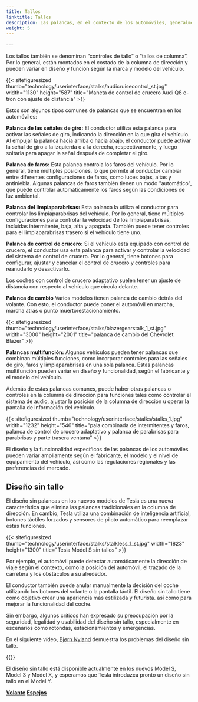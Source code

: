 ```yaml
---
title: Tallos
linktitle: Tallos
description: Las palancas, en el contexto de los automóviles, generalmente se refieren a los interruptores o palancas de control en la columna de dirección, que los conductores usan para operar diversas funciones del vehículo sin quitar las manos del volante.
weight: 5
---
```

<!-- markdownlint-disable MD033 -->---

Los tallos también se denominan “controles de tallo” o “tallos de columna”. Por lo general, están montados en el costado de la columna de dirección y pueden variar en diseño y función según la marca y modelo del vehículo.

{{< sitefiguresized thumb="technology/userinterface/stalks/audicruisecontrol_st.jpg" width="1130" height="587" title="Maneta de control de crucero Audi Q8 e-tron con ajuste de distancia" >}}

Estos son algunos tipos comunes de palancas que se encuentran en los automóviles:

**Palanca de las señales de giro:** El conductor utiliza esta palanca para activar las señales de giro, indicando la dirección en la que gira el vehículo. Al empujar la palanca hacia arriba o hacia abajo, el conductor puede activar la señal de giro a la izquierda o a la derecha, respectivamente, y luego soltarla para apagar la señal después de completar el giro.

**Palanca de faros:** Esta palanca controla los faros del vehículo. Por lo general, tiene múltiples posiciones, lo que permite al conductor cambiar entre diferentes configuraciones de faros, como luces bajas, altas y antiniebla. Algunas palancas de faros también tienen un modo "automático", que puede controlar automáticamente los faros según las condiciones de luz ambiental.

**Palanca del limpiaparabrisas:** Esta palanca la utiliza el conductor para controlar los limpiaparabrisas del vehículo. Por lo general, tiene múltiples configuraciones para controlar la velocidad de los limpiaparabrisas, incluidas intermitente, baja, alta y apagada. También puede tener controles para el limpiaparabrisas trasero si el vehículo tiene uno.

**Palanca de control de crucero:** Si el vehículo está equipado con control de crucero, el conductor usa esta palanca para activar y controlar la velocidad del sistema de control de crucero. Por lo general, tiene botones para configurar, ajustar y cancelar el control de crucero y controles para reanudarlo y desactivarlo.

Los coches con control de crucero adaptativo suelen tener un ajuste de distancia con respecto al vehículo que circula delante.

**Palanca de cambio** Varios modelos tienen palanca de cambio detrás del volante. Con esto, el conductor puede poner el automóvil en marcha, marcha atrás o punto muerto/estacionamiento.

{{< sitefiguresized thumb="technology/userinterface/stalks/blazergearstalk_1_st.jpg" width="3000" height="2001" title="palanca de cambio del Chevrolet Blazer" >}}

**Palancas multifunción:** Algunos vehículos pueden tener palancas que combinan múltiples funciones, como incorporar controles para las señales de giro, faros y limpiaparabrisas en una sola palanca. Estas palancas multifunción pueden variar en diseño y funcionalidad, según el fabricante y el modelo del vehículo.

Además de estas palancas comunes, puede haber otras palancas o controles en la columna de dirección para funciones tales como controlar el sistema de audio, ajustar la posición de la columna de dirección u operar la pantalla de información del vehículo.

{{< sitefiguresized thumb="technology/userinterface/stalks/stalks_1.jpg" width="1232" height="546" title="pala combinada de intermitentes y faros, palanca de control de crucero adaptativo y palanca de parabrisas para parabrisas y parte trasera ventana" >}}

El diseño y la funcionalidad específicos de las palancas de los automóviles pueden variar ampliamente según el fabricante, el modelo y el nivel de equipamiento del vehículo, así como las regulaciones regionales y las preferencias del mercado.

## Diseño sin tallo

El diseño sin palancas en los nuevos modelos de Tesla es una nueva característica que elimina las palancas tradicionales en la columna de dirección. En cambio, Tesla utiliza una combinación de inteligencia artificial, botones táctiles forzados y sensores de piloto automático para reemplazar estas funciones.

{{< sitefiguresized thumb="technology/userinterface/stalks/stalkless_1_st.jpg" width="1823" height="1300" title="Tesla Model S sin tallos" >}}

Por ejemplo, el automóvil puede detectar automáticamente la dirección de viaje según el contexto, como la posición del automóvil, el trazado de la carretera y los obstáculos a su alrededor.

El conductor también puede anular manualmente la decisión del coche utilizando los botones del volante o la pantalla táctil. El diseño sin tallo tiene como objetivo crear una apariencia más estilizada y futurista.
así como para mejorar la funcionalidad del coche.

Sin embargo, algunos críticos han expresado su preocupación por la seguridad, legalidad y usabilidad del diseño sin tallo, especialmente en escenarios como rotondas, estacionamientos y emergencias.

En el siguiente vídeo, [Bjørn Nyland](../../../guides/evreviewers/#bjørn-nyland) demuestra los problemas del diseño sin tallo.

{{<youtube5BOmWsV2lto>}}

El diseño sin tallo está disponible actualmente en los nuevos Model S, Model 3 y Model X, y esperamos que Tesla introduzca pronto un diseño sin tallo en el Model Y.


<div class="mt-3 mb-3">
     <a href="../steeringwheel/" class="text-decoration-none text-black"><strong><i class="bi-arrow-left"></i> Volante</strong></a>
     <a href="../mirrors/" class="text-decoration-none text-black float-end"><strong>Espejos<i class="bi-arrow-right"></i></strong ></a>
</div>